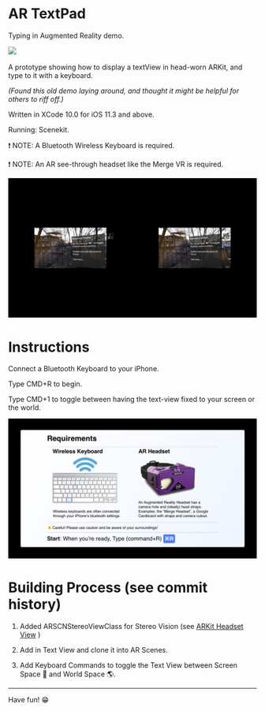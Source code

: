 # AR TextPad
Typing in Augmented Reality demo.

![](post-media/3b-typing.gif)

A prototype showing how to display a textView in head-worn ARKit, and type to it with a keyboard.

_(Found this old demo laying around, and thought it might be helpful for others to riff off.)_

Written in XCode 10.0 for iOS 11.3 and above.

Running: Scenekit. 

❗️ NOTE: A Bluetooth Wireless Keyboard is required.

❗️ NOTE: An AR see-through headset like the Merge VR is required.

![](post-media/outside-view.jpg)

# Instructions

Connect a Bluetooth Keyboard to your iPhone.

Type CMD+R to begin.

Type CMD+1 to toggle between having the text-view fixed to your screen or the world. 

![](post-media/instructions.jpg)

# Building Process (see commit history)

1. Added ARSCNStereoViewClass for Stereo Vision (see [ARKit Headset View](https://github.com/hanleyweng/iOS-ARKit-Headset-View) )

2. Add in Text View and clone it into AR Scenes.

3. Add Keyboard Commands to toggle the Text View between Screen Space 📱 and World Space 🌎.

---

Have fun! 😁